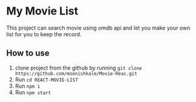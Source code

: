 # My Movie List

This project can search movie using omdb api and let you make your own list for you to keep the record.

## How to use

1. clone project from the github by running `git clone https://github.com/moonishkale/Movie-Reac.git`
2. Run `cd REACT-MOVIE-LIST`
3. Run `npm i`
4. Run `npm start`

